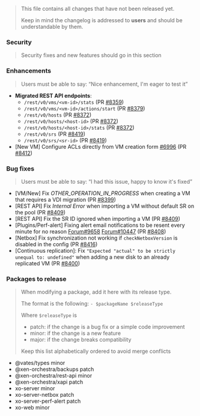 > This file contains all changes that have not been released yet.
>
> Keep in mind the changelog is addressed to **users** and should be
> understandable by them.

### Security

> Security fixes and new features should go in this section

### Enhancements

> Users must be able to say: “Nice enhancement, I'm eager to test it”

- **Migrated REST API endpoints**:
  - `/rest/v0/vms/<vm-id>/stats` (PR [#8359](https://github.com/vatesfr/xen-orchestra/pull/8359))
  - `/rest/v0/vms/<vm-id>/actions/start` (PR [#8379](https://github.com/vatesfr/xen-orchestra/pull/8379))
  - `/rest/v0/hosts` (PR [#8372](https://github.com/vatesfr/xen-orchestra/pull/8372))
  - `/rest/v0/hosts/<host-id>` (PR [#8372](https://github.com/vatesfr/xen-orchestra/pull/8372))
  - `/rest/v0/hosts/<host-id>/stats` (PR [#8372](https://github.com/vatesfr/xen-orchestra/pull/8372))
  - `/rest/v0/srs` (PR [#8419](https://github.com/vatesfr/xen-orchestra/pull/8419))
  - `/rest/v0/srs/<sr-id>` (PR [#8419](https://github.com/vatesfr/xen-orchestra/pull/8419))
- [New VM] Configure ACLs directly from VM creation form [#6996](https://github.com/vatesfr/xen-orchestra/issues/6996) (PR [#8412](https://github.com/vatesfr/xen-orchestra/pull/8412))

### Bug fixes

> Users must be able to say: “I had this issue, happy to know it's fixed”

- [VM/New] Fix _OTHER_OPERATION_IN_PROGRESS_ when creating a VM that requires a VDI migration (PR [#8399](https://github.com/vatesfr/xen-orchestra/pull/8399))
- [REST API] Fix _Internal Error_ when importing a VM without default SR on the pool (PR [#8409](https://github.com/vatesfr/xen-orchestra/pull/8409))
- [REST API] Fix the SR ID ignored when importing a VM (PR [#8409](https://github.com/vatesfr/xen-orchestra/pull/8409))
- [Plugins/Perf-alert] Fixing alert email notifications to be resent every minute for no reason [Forum#9658](https://xcp-ng.org/forum/topic/9658/lots-of-performance-alerts-after-upgrading-xo-to-commit-aa490) [Forum#10447](https://xcp-ng.org/forum/topic/10447/perf-alert-plugin-lots-of-alerts-but-no-option-to-exclude-sr) (PR [#8408](https://github.com/vatesfr/xen-orchestra/pull/8408))
- [Netbox] Fix synchronization not working if `checkNetboxVersion` is disabled in the config (PR [#8416](https://github.com/vatesfr/xen-orchestra/pull/8416))
- [Continuous replication]: Fix `"Expected "actual" to be strictly unequal to: undefined"` when adding a new disk to an already replicated VM (PR [#8400](https://github.com/vatesfr/xen-orchestra/pull/8400))
### Packages to release

> When modifying a package, add it here with its release type.
>
> The format is the following: `- $packageName $releaseType`
>
> Where `$releaseType` is
>
> - patch: if the change is a bug fix or a simple code improvement
> - minor: if the change is a new feature
> - major: if the change breaks compatibility
>
> Keep this list alphabetically ordered to avoid merge conflicts

<!--packages-start-->

- @vates/types minor
- @xen-orchestra/backups patch
- @xen-orchestra/rest-api minor
- @xen-orchestra/xapi patch
- xo-server minor
- xo-server-netbox patch
- xo-server-perf-alert patch
- xo-web minor

<!--packages-end-->
